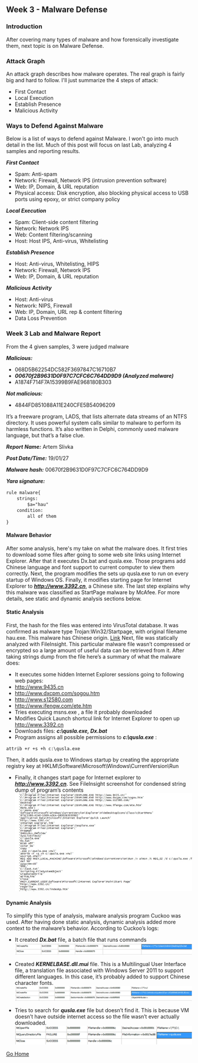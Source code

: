 ## Week 3 - Malware Defense              
### Introduction
After covering many types of malware and how forensically investigate them, next topic is on
Malware Defense. 

### Attack Graph
An attack graph describes how malware operates. The real graph is fairly big and hard to follow. I'll just summarize the 4 steps of attack:
* First Contact
* Local Execution
* Establish Presence
* Malicious Activity

### Ways to Defend Against Malware
Below is a list of ways to defend against Malware. I won't go into much detail in the list.
Much of this post will focus on last Lab, analyzing 4 samples and reporting results.

***First Contact***

*	Spam: Anti-spam
*	Network: Firewall, Network IPS (intrusion prevention software)
*	Web: IP, Domain, & URL reputation
*	Physical access: Disk encryption, also blocking physical access to USB ports using epoxy, or strict company policy

***Local Execution***
*	Spam: Client-side content filtering
*	Network: Network IPS
*	Web: Content filtering/scanning
*	Host: Host IPS, Anti-virus, Whitelisting

***Establish Presence***
*	Host: Anti-virus, Whitelisting, HIPS
*	Network: Firewall, Network IPS
*	Web: IP, Domain, & URL reputation 

***Malicious Activity*** 
*	Host: Anti-virus
*	Network: NIPS, Firewall
*	Web: IP, Domain, URL rep & content filtering
*	Data Loss Prevention

### Week 3 Lab and Malware Report
From the 4 given samples, 3 were judged malware

***Malicious:*** 
* 068D5B62254DC582F3697847C16710B7
* ***00670f2B9631D0F97C7CFC6C764DD9D9 (Analyzed malware)***
* A1874F714F7A15399B9FAE968180B303

***Not malicious:***
* 4844FD851088A11E240CFE5B54096209 

It’s a freeware program, LADS, that lists alternate data streams of an NTFS directory. 
It uses powerful system calls similar to malware to perform its harmless functions. 
It’s also written in Delphi, commonly used malware language, but that’s a false clue.

***Report***
***Name:*** Artem Slivka

***Post Date/Time:*** 19/01/27

***Malware hash:*** 00670f2B9631D0F97C7CFC6C764DD9D9

***Yara signature:*** 

```
rule malware{
	strings:
		$a="hau"
	condition:
		all of them
}
```
#### Malware Behavior
After some analysis, here's my take on what the malware does.
It first tries to download some files after going to some web site links using Internet Explorer. 
After that it executes Dx.bat and qusla.exe. Those programs add Chinese language and font support 
to current computer to view them correctly. Next, the program modifies the sets up qusla.exe to 
run on every startup of Windows OS. Finally, it modifies starting page for Internet Explorer to 
***http://www.3392.cn***, a Chinese site. The last step explains why this malware was classified as 
StartPage malware by McAfee.
For more details, see static and dynamic analysis sections below.

#### Static Analysis
First, the hash for the files was entered into VirusTotal database. It was confirmed as 
malware type Trojan:Win32/Startpage, with original filename hau.exe. This malware has Chinese origin.
[Link](https://www.virustotal.com/#/file/dad270e45be77716062e0890bee6e31e9d498dddbe828563d8ffb58faca51e3c/details)
Next, file was statically analyzed with FileInsight. This particular malware file wasn’t compressed
or encrypted so a large amount of useful data can be retrieved from it. After taking strings dump 
from the file here’s a summary of what the malware does:
*	It executes some hidden Internet Explorer sessions going to following web pages:
*	http://www.9435.cn
*	http://www.dxcpm.com/sogou.htm
*	http://www.s12580.com
*	http://www.ifengw.com/ete.htm
*	Tries executing msns.exe , a file it probably downloaded
*	Modifies Quick Launch shortcul link for Internet Explorer to open up http://www.3392.cn
*	Downloads files:  ***c:\qusla.exe, Dx.bat***
*	Program assigns all possible permissions to ***c:\qusla.exe*** :	
```
attrib +r +s +h c:\qusla.exe
```
Then, it adds qusla.exe to Windows startup by creating the appropriate registry key at HKLM\Software\Microsoft\Windows\CurrentVersion\Run
*	Finally, it changes start page for Internet explorer to ***http://www.3392.cn***.
See FileInsight screenshot for condensed string dump of program’s contents
![alt text](../images/w3_insight_shot0.jpg "FileInsight screenshot of malware")

#### Dynamic Analysis
To simplify this type of analysis, malware analysis program Cuckoo was used. 
After having done static analysis, dynamic analysis added more context to 
the malware’s behavior. 
According to Cuckoo’s logs:

* It created ***Dx.bat*** file, a batch file that runs commands
![alt text](../images/w3_cuckoo_shot1.jpg "Cuckoo screenshot 1")
 
* Created ***KERNELBASE.dll.mui*** file. This is a Multilingual User Interface file, 
a translation file associated with Windows Server 2011 to support different 
languages. In this case, it’s probably added to support Chinese character fonts.
![alt text](../images/w3_cuckoo_shot2.jpg "Cuckoo screenshot 2")
 
* Tries to search for ***qusla.exe*** file but doesn’t find it. This is because VM 
doesn’t have outside internet access so the file wasn’t ever actually downloaded.
![alt text](../images/w3_cuckoo_shot3.jpg "Cuckoo screenshot 3")

[Go Home](../index.md) 
